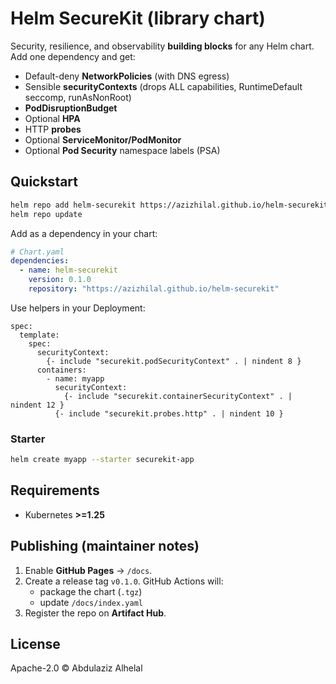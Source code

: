 # Helm SecureKit (library chart)

Security, resilience, and observability **building blocks** for any Helm chart. Add one dependency and get:
- Default-deny **NetworkPolicies** (with DNS egress)
- Sensible **securityContexts** (drops ALL capabilities, RuntimeDefault seccomp, runAsNonRoot)
- **PodDisruptionBudget**
- Optional **HPA**
- HTTP **probes**
- Optional **ServiceMonitor/PodMonitor**
- Optional **Pod Security** namespace labels (PSA)

## Quickstart

```bash
helm repo add helm-securekit https://azizhilal.github.io/helm-securekit
helm repo update
```

Add as a dependency in your chart:
```yaml
# Chart.yaml
dependencies:
  - name: helm-securekit
    version: 0.1.0
    repository: "https://azizhilal.github.io/helm-securekit"
```

Use helpers in your Deployment:
```gotemplate
spec:
  template:
    spec:
      securityContext:
        {- include "securekit.podSecurityContext" . | nindent 8 }
      containers:
        - name: myapp
          securityContext:
            {- include "securekit.containerSecurityContext" . | nindent 12 }
          {- include "securekit.probes.http" . | nindent 10 }
```

### Starter
```bash
helm create myapp --starter securekit-app
```

## Requirements
- Kubernetes **>=1.25**

## Publishing (maintainer notes)
1. Enable **GitHub Pages** → `/docs`.
2. Create a release tag `v0.1.0`. GitHub Actions will:
   - package the chart (`.tgz`)
   - update `/docs/index.yaml`
3. Register the repo on **Artifact Hub**.

## License
Apache-2.0 © Abdulaziz Alhelal
